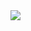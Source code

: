 <div>
  <a href="https://docs.google.com/document/d/1Rq1srRL536ETIP_kKjL1uCOJriWNXxifynFgKW7Z-PE/edit">
  <img src="https://docs.google.com/document/d/1wjWh-OF00HQkL6HeJkKriQm8tLMFAU0M-VMK2IXtsWg/edit">
</a>
</div>

